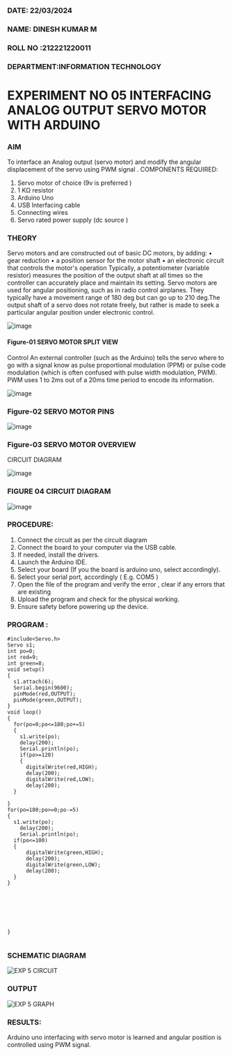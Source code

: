###  DATE: 22/03/2024

###  NAME: DINESH KUMAR M
###  ROLL NO :212221220011
###  DEPARTMENT:INFORMATION TECHNOLOGY


# EXPERIMENT NO 05 INTERFACING ANALOG OUTPUT SERVO MOTOR WITH ARDUINO

### AIM
To interface an Analog output (servo motor) and modify the angular displacement of the servo using PWM signal .
COMPONENTS REQUIRED:
1.	Servo motor of choice (9v is preferred )
2.	1 KΩ resistor 
3.	Arduino Uno 
4.	USB Interfacing cable 
5.	Connecting wires 
6.	Servo rated power supply (dc source )


### THEORY
Servo motors and are constructed out of basic DC motors, by adding:
•	 gear reduction
•	 a position sensor for the motor shaft
•	 an electronic circuit that controls the motor's operation
Typically, a potentiometer (variable resistor) measures the position of the output shaft at all times so the controller can accurately place and maintain its setting.
Servo motors are used for angular positioning, such as in radio control airplanes.  They typically have a movement range of 180 deg but can go up to 210 deg.The output shaft of a servo does not rotate freely, but rather is made to seek a particular angular position under electronic control. 


![image](https://user-images.githubusercontent.com/36288975/163544439-1f477927-fcd4-42f0-9ce4-c863fdbf1210.png)



#### Figure-01 SERVO MOTOR SPLIT VIEW 
Control 
An external controller (such as the Arduino) tells the servo where to go with a signal know as pulse proportional modulation (PPM) or pulse code modulation (which is often confused with pulse width modulation, PWM). PWM uses 1 to 2ms out of a 20ms time period to encode its information.
 
 
 ![image](https://user-images.githubusercontent.com/36288975/163544482-3027136f-7135-4f3d-a23f-8dc2fe04194d.png)

### Figure-02 SERVO MOTOR PINS

 ![image](https://user-images.githubusercontent.com/36288975/163544513-ca497421-e6ba-4f91-871f-5cfba77f22a8.png)


### Figure-03 SERVO MOTOR OVERVIEW 

 


 





CIRCUIT DIAGRAM
 
 
 ![image](https://user-images.githubusercontent.com/36288975/163544618-6eb8a7b5-7f1a-428a-8d9f-fd899b145efb.png)

### FIGURE 04 CIRCUIT DIAGRAM
![image](https://github.com/dineshdk154/EXPERIMENT-NO--05-INTERFACING-ANALOG-OUTPUT-SERVO-MOTOR-WITH-ARDUINO-/assets/104413084/21dc86bb-f167-4065-9505-558e681cc4ee)


### PROCEDURE:
1.	Connect the circuit as per the circuit diagram 
2.	Connect the board to your computer via the USB cable.
3.	If needed, install the drivers.
4.	Launch the Arduino IDE.
5.	Select your board (If you the board is arduino uno, select accordingly).
6.	Select your serial port, accordingly ( E.g. COM5 )
7.	Open the file of the program  and verify the error , clear if any errors that are existing 
8.	Upload the program and check for the physical working. 
9.	Ensure safety before powering up the device.


### PROGRAM :
```
#include<Servo.h>
Servo s1;
int po=0;
int red=9;
int green=8;
void setup()
{
  s1.attach(6);
  Serial.begin(9600);
  pinMode(red,OUTPUT);
  pinMode(green,OUTPUT);
}
void loop()
{
  for(po=0;po<=180;po+=5)
  {
    s1.write(po);
    delay(200);
    Serial.println(po);
    if(po>=120)
    {
      digitalWrite(red,HIGH);
      delay(200);
      digitalWrite(red,LOW);
      delay(200);
  }
  
}
for(po=180;po>=0;po-=5)
{
  s1.write(po);
    delay(200);
    Serial.println(po);
  if(po<=100)
  {
      digitalWrite(green,HIGH);
      delay(200);
      digitalWrite(green,LOW);
      delay(200);
  }
}  
  
  
  
  
   
    
 
}


```

### SCHEMATIC DIAGRAM
![EXP 5 CIRCUIT](https://github.com/dineshdk154/EXPERIMENT-NO--05-INTERFACING-ANALOG-OUTPUT-SERVO-MOTOR-WITH-ARDUINO-/assets/104413084/607656e9-8267-4cfb-bade-92b141751918)

### OUTPUT

![EXP 5 GRAPH](https://github.com/dineshdk154/EXPERIMENT-NO--05-INTERFACING-ANALOG-OUTPUT-SERVO-MOTOR-WITH-ARDUINO-/assets/104413084/00dd823a-7cd3-435f-a4ae-8b7701253f6a)


 









### RESULTS: 
Arduino uno interfacing with servo motor is learned and angular position is controlled using PWM signal.
